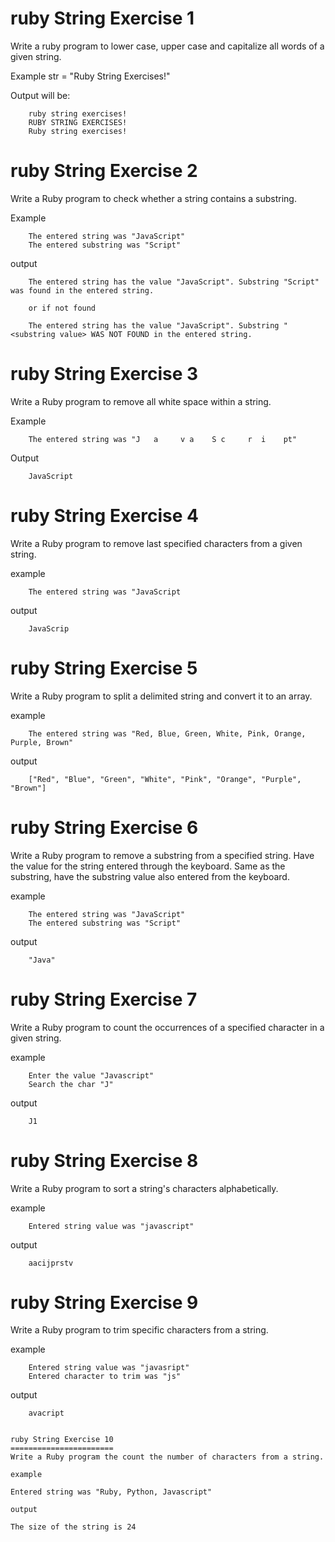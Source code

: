 ruby String Exercise 1
======================
Write a ruby program to lower case, upper case and capitalize all words of a given string.

Example
	str = "Ruby String Exercises!"

Output will be:

```
	ruby string exercises!
	RUBY STRING EXERCISES!
	Ruby string exercises!
```	

ruby String Exercise 2
======================
Write a Ruby program to check whether a string contains a substring. 

Example
```
	The entered string was "JavaScript"
	The entered substring was "Script"
```	
	
output	
```
	The entered string has the value "JavaScript". Substring "Script" was found in the entered string.
	
	or if not found
	
	The entered string has the value "JavaScript". Substring "<substring value> WAS NOT FOUND in the entered string.
```	

ruby String Exercise 3	
======================
Write a Ruby program to remove all white space within a string. 

Example
```
	The entered string was "J   a     v a    S c     r  i    pt"
```	
Output
```
	JavaScript
```	
	
ruby String Exercise 4	
======================
Write a Ruby program to remove last specified characters from a given string.

example
```
	The entered string was "JavaScript	
```	
output
```
	JavaScrip
```	
	
ruby String Exercise 5	
======================
Write a Ruby program to split a delimited string and convert it to an array. 

example
```
	The entered string was "Red, Blue, Green, White, Pink, Orange, Purple, Brown"	
```	
output
```
	["Red", "Blue", "Green", "White", "Pink", "Orange", "Purple", "Brown"]
```	
	
ruby String Exercise 6	
======================
Write a Ruby program to remove a substring from a specified string. Have the value for
the string entered through the keyboard. Same as the substring, have the substring value also
entered from the keyboard.

example
```
	The entered string was "JavaScript"
	The entered substring was "Script"
```	
output
```
	"Java"	
```	
	
ruby String Exercise 7
======================		
Write a Ruby program to count the occurrences of a specified character in a given string.	

example
```
	Enter the value "Javascript"
	Search the char "J"
```	
output
```
	J1
```	
	
	
ruby String Exercise 8	
======================
Write a Ruby program to sort a string's characters alphabetically. 

example
```
	Entered string value was "javascript"
```	
output
```
	aacijprstv
```	
	
ruby String Exercise 9
======================
Write a Ruby program to trim specific characters from a string.

example
```
	Entered string value was "javasript"
	Entered character to trim was "js"
```	
output
```
	avacript
	
	
ruby String Exercise 10
=======================
Write a Ruby program the count the number of characters from a string.

example
```
	Entered string was "Ruby, Python, Javascript"
```
output 
```
	The size of the string is 24			
```		
								
	
		
	
	
				

		
